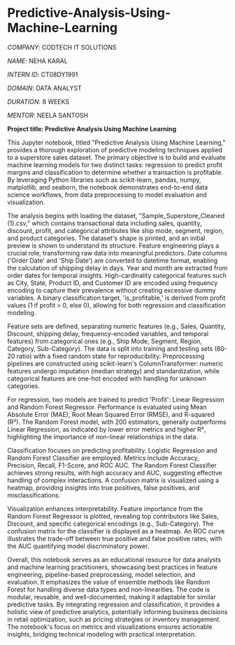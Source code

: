 # Predictive-Analysis-Using-Machine-Learning

*COMPANY*: CODTECH IT SOLUTIONS

*NAME*: NEHA KARAL

*INTERN ID*: CT08DY1991

*DOMAIN*: DATA ANALYST

*DURATION*: 8 WEEKS

*MENTOR*: NEELA SANTOSH

**Project title: Predictive Analysis Using Machine Learning**

This Jupyter notebook, titled "Predictive Analysis Using Machine Learning," provides a thorough exploration of predictive modeling techniques applied to a superstore sales dataset. The primary objective is to build and evaluate machine learning models for two distinct tasks: regression to predict profit margins and classification to determine whether a transaction is profitable. By leveraging Python libraries such as scikit-learn, pandas, numpy, matplotlib, and seaborn, the notebook demonstrates end-to-end data science workflows, from data preprocessing to model evaluation and visualization.

The analysis begins with loading the dataset, "Sample_Superstore_Cleaned (1).csv," which contains transactional data including sales, quantity, discount, profit, and categorical attributes like ship mode, segment, region, and product categories. The dataset's shape is printed, and an initial preview is shown to understand its structure. Feature engineering plays a crucial role, transforming raw data into meaningful predictors. Date columns ('Order Date' and 'Ship Date') are converted to datetime format, enabling the calculation of shipping delay in days. Year and month are extracted from order dates for temporal insights. High-cardinality categorical features such as City, State, Product ID, and Customer ID are encoded using frequency encoding to capture their prevalence without creating excessive dummy variables. A binary classification target, 'is_profitable,' is derived from profit values (1 if profit > 0, else 0), allowing for both regression and classification modeling.

Feature sets are defined, separating numeric features (e.g., Sales, Quantity, Discount, shipping delay, frequency-encoded variables, and temporal features) from categorical ones (e.g., Ship Mode, Segment, Region, Category, Sub-Category). The data is split into training and testing sets (80-20 ratio) with a fixed random state for reproducibility. Preprocessing pipelines are constructed using scikit-learn's ColumnTransformer: numeric features undergo imputation (median strategy) and standardization, while categorical features are one-hot encoded with handling for unknown categories.

For regression, two models are trained to predict 'Profit': Linear Regression and Random Forest Regressor. Performance is evaluated using Mean Absolute Error (MAE), Root Mean Squared Error (RMSE), and R-squared (R²). The Random Forest model, with 200 estimators, generally outperforms Linear Regression, as indicated by lower error metrics and higher R², highlighting the importance of non-linear relationships in the data.

Classification focuses on predicting profitability. Logistic Regression and Random Forest Classifier are employed. Metrics include Accuracy, Precision, Recall, F1-Score, and ROC AUC. The Random Forest Classifier achieves strong results, with high accuracy and AUC, suggesting effective handling of complex interactions. A confusion matrix is visualized using a heatmap, providing insights into true positives, false positives, and misclassifications.

Visualization enhances interpretability. Feature importance from the Random Forest Regressor is plotted, revealing top contributors like Sales, Discount, and specific categorical encodings (e.g., Sub-Category). The confusion matrix for the classifier is displayed as a heatmap. An ROC curve illustrates the trade-off between true positive and false positive rates, with the AUC quantifying model discriminatory power.

Overall, this notebook serves as an educational resource for data analysts and machine learning practitioners, showcasing best practices in feature engineering, pipeline-based preprocessing, model selection, and evaluation. It emphasizes the value of ensemble methods like Random Forest for handling diverse data types and non-linearities. The code is modular, reusable, and well-documented, making it adaptable for similar predictive tasks. By integrating regression and classification, it provides a holistic view of predictive analytics, potentially informing business decisions in retail optimization, such as pricing strategies or inventory management. The notebook's focus on metrics and visualizations ensures actionable insights, bridging technical modeling with practical interpretation.
